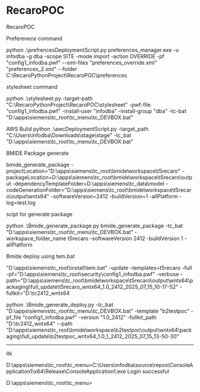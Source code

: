 # RecaroPOC

RecaroPOC

Preferenece command

python .\\prefrencesDeploymentScript.py preferences_manager.exe -u infodba -g dba -scope SITE -mode import -action OVERRIDE -pf "config1_infodba.pwf" --xml-files "preferences_override.xml" "preferences_2.xml" --folder C:\RecaroPythonProject\RecaroPOC\preferences

stylesheet command

python .\stylesheet.py -target-path "C:\RecaroPythonProject\RecaroPOC\stylesheet" -pwf-file "config1_infodba.pwf" -install-user "infodba" -install-group "dba" -tc-bat "D:\apps\siemens\tc_root\tc_menu\tc_DEVBOX.bat"

AWS Bulid
python .\awcDeploymentScript.py -target_path "C:\Users\infodba\Downloads\stage\stage" -tc_bat "D:\apps\siemens\tc_root\tc_menu\tc_DEVBOX.bat"

BMIDE Package generate

bmide_generate_package
-projectLocation="D:\apps\siemens\tc_root\bmide\workspace\t5recaro"
-packageLocation=D:\apps\siemens\tc_root\bmide\workspace\t5recaro\output
-dependencyTemplateFolder=D:\apps\siemens\tc_data\model
-codeGenerationFolder="D:\apps\siemens\tc_root\bmide\workspace\t5recaro\output\wntx64"
-softwareVersion=2412
-buildVersion=1
-allPlatform
-log=test.log

scipt for generate package

python .\Bmide_generate_package.py bmide_generate_package -tc_bat "D:\apps\siemens\tc_root\tc_menu\tc_DEVBOX.bat" -workspace_folder_name t5recaro -softwareVersion 2412 -buildVersion 1 -allPlatform

Bmide deploy using tem.bat

"D:\apps\siemens\tc_root\install\tem.bat" -update -templates=t5recaro -full -pf="D:\apps\siemens\tc_root\security\config1_infodba.pwf" -verbose -path="D:\apps\siemens\tc_root\bmide\workspace\t5recaro\output\wntx64\packaging\full_update\t5recaro_wntx64_1.0_2412_2025_07_15_10-17-52" -fullkit="D:\tc2412_wntx64

python .\Bmide_generate_deploy.py -tc_bat "D:\apps\siemens\tc_root\tc_menu\tc_DEVBOX.bat" -template "b2testpoc" -pf_file "config1_infodba.pwf" -version "1.0_2412" -fullkit_path "D:\tc2412_wntx64" --path "D:\apps\siemens\tc_root\bmide\workspace\b2testpoc\output\wntx64\packaging\full_update\b2testpoc_wntx64_1.0_1_2412_2025_07_15_13-50-30"

---

itk

D:\apps\siemens\tc_root\tc_menu>C:\Users\infodba\source\repos\ConsoleApplication1\x64\Release\ConsoleApplication1.exe
Login successful

D:\apps\siemens\tc_root\tc_menu>
